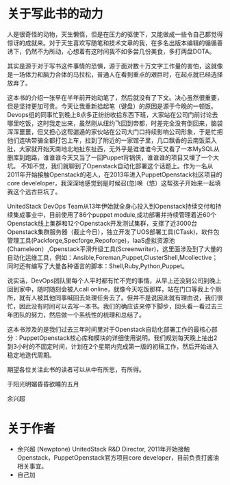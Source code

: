 关于写此书的动力
=======

人是很奇怪的动物，天生懒惰，但是在压力的驱使下，又能做成一些令自己都觉得惊讶的成就来。对于天生喜欢写随笔和技术文章的我，在多名出版本编辑的循循善诱下，仍然不为所动，心想着有这时间我不如多尝几份美食，多打两盘DOTA。

其实是源于对于写书这件事情的恐惧，源于面对数十万文字工作量的害怕，这就像是一场体力和脑力合体的马拉松，普通人在看到重点的艰巨时，在起点就已经选择放弃了。

这本书的介绍一张早在半年前开始动笔了，然后就没有了下文。决心虽然很重要，但是坚持更加可贵。今天让我重新拾起笔（键盘）的原因是源于今晚的一顿饭。Devops组的同事忙到晚上8点多正纷纷收拾东西下班，大家站在公司门前讨论去哪里吃饭，这时我走出来，虽然刚从纽约飞回到帝都，时差完全没有倒回来，脑袋浑浑噩噩，但又担心这帮邋遢的家伙站在公司大门口持续影响公司形象，于是忙把他们连哄带骗全都打包上车，拉到了附近的一家馆子里，几口飘香的云南饭菜入肚，大家就开始天南地北地扯东扯西，无外乎是谁谁谁今天又看了一本MySQL从删库到跑路，谁谁谁今天又当了一回Puppet背锅侠，谁谁谁的项目又埋了一个大坑。
    不知不觉，我们就聊到了Openstack自动化部署这个话题上。作为一名从2011年开始接触Openstack的老人，在2013年进入PuppetOpenstack社区项目的core develeloper，我深深地感觉到是时候召(忽)唤（悠）这帮孩子开始来一起填我这个远古巨坑了。
    
UnitedStack DevOps Team从13年伊始就全身心投入到Openstack持续交付和持续集成事业中，目前使用了86个puppet module,成功部署并持续管理着近60个Openstack线上集群和12个Openstack开发测试集群，支撑了近3000台Openstack集群服务器（截止今日），独立开发了UOS部署工具(CTask)，软件包管理工具(Packforge,Specforge,Repoforge)，IaaS虚拟资源池(Chameleon）,Openstack平滑升级工具(Screenwriter)，这里面涉及到了大量的自动化运维工具，例如：Ansible,Foreman,Puppet,ClusterShell,Mcollective；同时还有编写了大量各种语言的脚本：Shell,Ruby,Python,Puppet。

说实话，DevOps团队里每个人平时都有忙不完的事情，从早上还没到公司到晚上回到家中，随时随刻会被人call online，就像今天吃饭那样，站在门口等我上个厕所，就有人被其他同事喊回去处理任务去了。但并不是说因此就有理由说，我们很忙，因此没有时间可以去写一本书。我们的确应该来停下脚步，回头看一看过去三年团队的努力，然后做一个系统性的梳理和总结了。

这本书涉及的是我们过去三年时间里对于Openstack自动化部署工作的最核心部分：PuppetOpenstack核心库和模块的详细使用说明。我们规划每天晚上抽出2到3小时的不固定时间，计划在2个星期内完成第一版的初稿工作，然后开始进入稳定地迭代周期。

期望各位关注此书的读者可以从中有所思，有所得。
    
    
    
 于阳光明媚昏昏欲睡的五月
    
 余兴超




关于作者
=======
* 余兴超 (Newptone)  UnitedStack R&D Director, 2011年开始接触Openstack，PuppetOpenstack官方项目core developer，目前负责打酱油相关事宜。
* 自己加